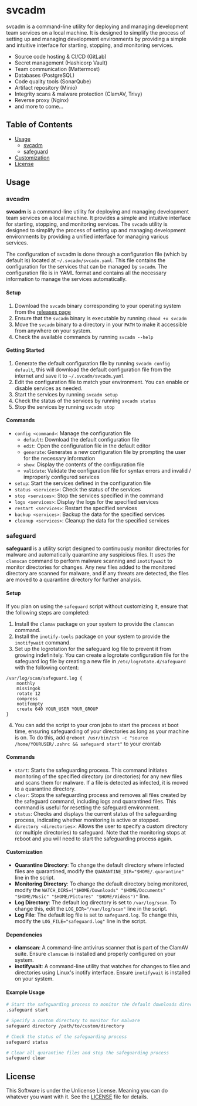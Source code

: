 # svcadm

svcadm is a command-line utility for deploying and managing development team services on a local machine. It is designed to simplify the process of setting up and managing development environments by providing a simple and intuitive interface for starting, stopping, and monitoring services.
- Source code hosting & CI/CD (GitLab)
- Secret management (Hashicorp Vault)
- Team communication (Mattermost)
- Databases (PostgreSQL)
- Code quality tools (SonarQube)
- Artifact repository (Minio)
- Integrity scans & malware protection (ClamAV, Trivy)
- Reverse proxy (Nginx)
- and more to come...

## Table of Contents
- [Usage](#usage)
  - [svcadm](#svcadm)
  - [safeguard](#safeguard)
- [Customization](#customization)
- [License](#license)

## Usage

### svcadm

**svcadm** is a command-line utility for deploying and managing development team services on a local machine. It provides a simple and intuitive interface for starting, stopping, and monitoring services. The `svcadm` utility is designed to simplify the process of setting up and managing development environments by providing a unified interface for managing various services.

The configuration of svcadm is done through a configuration file (which by default is) located at `~/.svcadm/svcadm.yaml`. This file contains the configuration for the services that can be managed by `svcadm`. The configuration file is in YAML format and contains all the necessary information to manage the services automatically.

#### Setup
1. Download the `svcadm` binary corresponding to your operating system from the [releases page](https://github.com/BoxBoxJason/svcadm/releases)
2. Ensure that the `svcadm` binary is executable by running `chmod +x svcadm`
3. Move the `svcadm` binary to a directory in your `PATH` to make it accessible from anywhere on your system.
4. Check the available commands by running `svcadm --help`

#### Getting Started
1. Generate the default configuration file by running `svcadm config default`, this will download the default configuration file from the internet and save it to `~/.svcadm/svcadm.yaml`
2. Edit the configuration file to match your environment. You can enable or disable services as needed.
3. Start the services by running `svcadm setup`
4. Check the status of the services by running `svcadm status`
5. Stop the services by running `svcadm stop`

#### Commands
- `config <command>`: Manage the configuration file
  - `default`: Download the default configuration file
  - `edit`: Open the configuration file in the default editor
  - `generate`: Generates a new configuration file by prompting the user for the necessary information
  - `show`: Display the contents of the configuration file
  - `validate`: Validate the configuration file for syntax errors and invalid / improperly configured services
- `setup`: Start the services defined in the configuration file
- `status <services>`: Check the status of the services
- `stop <services>`: Stop the services specified in the command
- `logs <services>`: Display the logs for the specified services
- `restart <services>`: Restart the specified services
- `backup <services>`: Backup the data for the specified services
- `cleanup <services>`: Cleanup the data for the specified services

### safeguard

**safeguard** is a utility script designed to continuously monitor directories for malware and automatically quarantine any suspicious files. It uses the `clamscan` command to perform malware scanning and `inotifywait` to monitor directories for changes. Any new files added to the monitored directory are scanned for malware, and if any threats are detected, the files are moved to a quarantine directory for further analysis.

#### Setup
If you plan on using the `safeguard` script without customizing it, ensure that the following steps are completed:
1. Install the `clamav` package on your system to provide the `clamscan` command.
2. Install the `inotify-tools` package on your system to provide the `inotifywait` command.
3. Set up the logrotation for the safeguard log file to prevent it from growing indefinitely.
  You can create a logrotate configuration file for the safeguard log file by creating a new file in `/etc/logrotate.d/safeguard` with the following content:
```
/var/log/scan/safeguard.log {
    monthly
    missingok
    rotate 12
    compress
    notifempty
    create 640 YOUR_USER YOUR_GROUP
}
```
4. You can add the script to your cron jobs to start the process at boot time, ensuring safeguarding of your directories as long as your machine is on. To do this, add `@reboot /usr/bin/zsh -c "source /home/YOURUSER/.zshrc && safeguard start"` to your crontab

#### Commands
- `start`: Starts the safeguarding process. This command initiates monitoring of the specified directory (or directories) for any new files and scans them for malware. If a file is detected as infected, it is moved to a quarantine directory.
- `clear`: Stops the safeguarding process and removes all files created by the safeguard command, including logs and quarantined files. This command is useful for resetting the safeguard environment.
- `status`: Checks and displays the current status of the safeguarding process, indicating whether monitoring is active or stopped.
- `directory <directories>`: Allows the user to specify a custom directory (or multiple directories) to safeguard. Note that the monitoring stops at reboot and you will need to start the safeguarding process again.

#### Customization
- **Quarantine Directory**: To change the default directory where infected files are quarantined, modify the `QUARANTINE_DIR="$HOME/.quarantine"` line in the script.
- **Monitoring Directory**: To change the default directory being monitored, modify the `WATCH_DIRS=("$HOME/Downloads" "$HOME/Documents" "$HOME/Music" "$HOME/Pictures" "$HOME/Videos")"` line.
- **Log Directory**: The default log directory is set to `/var/log/scan`. To change this, edit the `LOG_DIR="/var/log/scan"` line in the script.
- **Log File**: The default log file is set to `safeguard.log`. To change this, modify the `LOG_FILE="safeguard.log"` line in the script.

#### Dependencies
- **clamscan**: A command-line antivirus scanner that is part of the ClamAV suite. Ensure `clamscan` is installed and properly configured on your system.
- **inotifywait**: A command-line utility that watches for changes to files and directories using Linux's inotify interface. Ensure `inotifywait` is installed on your system.

#### Example Usage

```bash
# Start the safeguarding process to monitor the default downloads directory
.safeguard start

# Specify a custom directory to monitor for malware
safeguard directory /path/to/custom/directory

# Check the status of the safeguarding process
safeguard status

# Clear all quarantine files and stop the safeguarding process
safeguard clear
```

## License
This Software is under the Unlicense License. Meaning you can do whatever you want with it.
See the [LICENSE](LICENSE) file for details.
